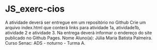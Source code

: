 # JS_exerc-cios
A atividade deverá ser entregue em um repositório no Github Crie um arquivo index.html que conterá links para atividade 1a, atividade1b, atividade 2 e atividade 3. Na entrega deverá informar o endereço do site publicado no Github Pages.
Nome Aluno(a): Júlia Maria Batista Palmeira.
Curso Senac: ADS - noturno - Turma A.
